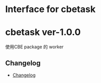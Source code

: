 # Interface for cbetask


# cbetask ver-1.0.0

使用CBE package 的 worker


## Changelog

- [Changelog](CHANGELOG.md)
